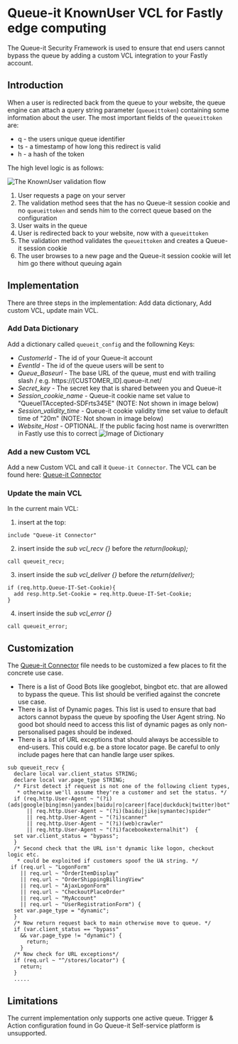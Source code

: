 # Queue-it KnownUser VCL for Fastly edge computing
The Queue-it Security Framework is used to ensure that end users cannot bypass the queue by adding a custom VCL integration to your Fastly account.
## Introduction
When a user is redirected back from the queue to your website, the queue engine can attach a query string parameter (`queueittoken`) containing some information about the user. 
The most important fields of the `queueittoken` are:

 - q - the users unique queue identifier
 - ts - a timestamp of how long this redirect is valid
 - h - a hash of the token


The high level logic is as follows:

![The KnownUser validation flow](https://github.com/queueit/KnownUser.V3.ASPNET/blob/master/Documentation/KnownUserFlow.png)

 1. User requests a page on your server
 2. The validation method sees that the has no Queue-it session cookie and no `queueittoken` and sends him to the correct queue based on the configuration
 3. User waits in the queue
 4. User is redirected back to your website, now with a `queueittoken`
 5. The validation method validates the `queueittoken` and creates a Queue-it session cookie
 6. The user browses to a new page and the Queue-it session cookie will let him go there without queuing again

## Implementation
There are three steps in the implementation: Add data dictionary, Add custom VCL, update main VCL.

### Add Data Dictionary 
Add a dictionary called `queueit_config` and the followning Keys:
- *CustomerId* - The id of your Queue-it account
- *EventId* - The id of the queue users will be sent to
- *Queue_Baseurl* - The base URL of the queue, must end with trailing slash / e.g. https://[CUSTOMER_ID].queue-it.net/
- *Secret_key* - The secret key that is shared between you and Queue-it
- *Session_cookie_name* - Queue-it cookie name set value to "QueueITAccepted-SDFrts345E" (NOTE: Not shown in image below)
- *Session_validity_time* - Queue-it cookie validity time set value to default time of "20m" (NOTE: Not shown in image below)
- *Website_Host* - OPTIONAL. If the public facing host name is overwritten in Fastly use this to correct
![Image of Dictionary](https://github.com/queueit/KnownUser.Fastly/blob/master/Dictionary2.PNG)

### Add a new Custom VCL
Add a new Custom VCL and call it `Queue-it Connector`. The VCL can be found here: [Queue-it Connector]( https://github.com/queueit/KnownUser.Fastly/blob/master/Queue-it%20Connector.vcl)

### Update the main VCL
In the current main VCL:
1) insert at the top: 
```vcl
include "Queue-it Connector"
```

2) insert inside the *sub vcl_recv {}* before the *return(lookup);*
```vcl
call queueit_recv;
```

3) insert inside the *sub vcl_deliver {}* before the *return(deliver);*
```vcl
if (req.http.Queue-IT-Set-Cookie){
  add resp.http.Set-Cookie = req.http.Queue-IT-Set-Cookie;
}
```

4) insert inside the *sub vcl_error {}*
```vcl
call queueit_error;
```

## Customization
The [Queue-it Connector](https://github.com/queueit/KnownUser.Fastly/blob/master/Queue-it%20Connector.vcl) file needs to be customized a few places to fit the concrete use case.
- There is a list of Good Bots like googlebot, bingbot etc. that are allowed to bypass the queue. This list should be verified against the concrete use case.
- There is a list of Dynamic pages. This list is used to ensure that bad actors cannot bypass the queue by spoofing the User Agent string. No good bot should need to access this list of dynamic pages as only non-personalised pages should be indexed.
- There is a list of URL exceptions that should always be accessible to end-users. This could e.g. be a store locator page. Be careful to only include pages here that can handle large user spikes. 

```vcl
sub queueit_recv {
  declare local var.client_status STRING;
  declare local var.page_type STRING;
  /* First detect if request is not one of the following client types, 
   * otherwise we'll assume they're a customer and set the status. */
  if (req.http.User-Agent ~ "(?i)(ads|google|bing|msn|yandex|baidu|ro|career|face|duckduck|twitter)bot"
      || req.http.User-Agent ~ "(?i)(baidu|jike|symantec)spider"
      || req.http.User-Agent ~ "(?i)scanner"
      || req.http.User-Agent ~ "(?i)(web)crawler"
      || req.http.User-Agent ~ "(?i)facebookexternalhit")  {
  set var.client_status = "bypass"; 
  }
  /* Second check that the URL isn't dynamic like logon, checkout logic etc. 
   * could be exploited if customers spoof the UA string. */
 if (req.url ~ "LogonForm"
    || req.url ~ "OrderItemDisplay"
    || req.url ~ "OrderShippingBillingView"
    || req.url ~ "AjaxLogonForm"
    || req.url ~ "CheckoutPlaceOrder"
    || req.url ~ "MyAccount"
    || req.url ~ "UserRegistrationForm") {
  set var.page_type = "dynamic"; 
  }
  /* Now return request back to main otherwise move to queue. */
  if (var.client_status == "bypass"
    && var.page_type != "dynamic") {
      return;
    }
  /* Now check for URL exceptions*/
  if (req.url ~ "^/stores/locator") {
    return;
  }
  .....
```  

## Limitations
The current implementation only supports one active queue.
Trigger & Action configuration found in Go Queue-it Self-service platform is unsupported.
